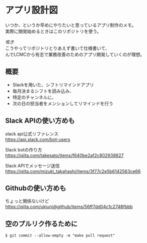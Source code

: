 # アプリ設計図
いつか、というか早めにやりたいと思っているアプリ制作のメモ。  
実際に開発始めるときはこのリポジトリを使う。

_呟き_  
こうやってリポジトリとりあえず書いて仕様書いて、  
んでLCMCから有志で業務改善のためのアプリ開発していくのが理想。

## 概要  
- Slackを用いた、シフトリマインドアプリ
- 毎月決まるシフトを読み込み、
- 特定のチャンネルに、
- 次の日の担当者をメンションしてリマインドを行う

## Slack APIの使い方めも

slack api公式リファレンス  
https://api.slack.com/bot-users

Slack botの作り方  
https://qiita.com/takesato/items/f640be2af2c802938827

Slack APIでメッセージ送信  
https://qiita.com/mizuki_takahashi/items/3f77c2e5b6142563ce66

## Githubの使い方めも
ちょっと関係ないけど  
https://qiita.com/ukiuni@github/items/56ff7dd04c1c2748fbbb

## 空のプルリク作るために
`$ git commit --allow-empty -m "make pull request"`
